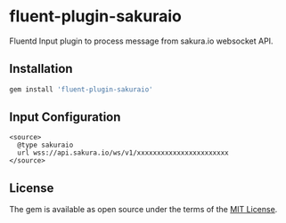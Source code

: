 # fluent-plugin-sakuraio

Fluentd Input plugin to process message from sakura.io websocket API.

## Installation

```ruby
gem install 'fluent-plugin-sakuraio'
```

## Input Configuration

```
<source>
  @type sakuraio
  url wss://api.sakura.io/ws/v1/xxxxxxxxxxxxxxxxxxxxxxx
</source>
```

## License

The gem is available as open source under the terms of the [MIT License](http://opensource.org/licenses/MIT).

